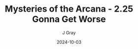 ---
title: 'Mysteries of the Arcana - 2.25 Gonna Get Worse'
alt: 'Mysteries of the Arcana'
date: '2024-10-03'
author: 'J Gray'
artist: 'Keira'
---
